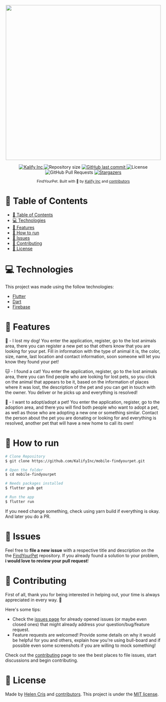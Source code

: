 <p align="center">
   <img src="https://github.com/KalifyInc/website-findyourpet/blob/main/assets/logotipo.png?raw=true" width="500"/>
</p>

<p align="center">
   <a href="https://github.com/KalifyInc">
      <img alt="Kalify Inc" src="https://img.shields.io/badge/-KalifyInc-5965e0?style=flat&logo=Github&logoColor=white" />
   </a>
  <img alt="Repository size" src="https://img.shields.io/github/repo-size/KalifyInc/mobile-findyourpet?color=5965e0">

  <a href="https://github.com/KalifyInc/mobile-findyourpet/commits/main">
    <img alt="GitHub last commit" src="https://img.shields.io/github/last-commit/KalifyInc/mobile-findyourpet?color=5965e0">
  </a>
  <img alt="License" src="https://img.shields.io/badge/license-MIT-5965e0">
  <img alt="GitHub Pull Requests" src="https://img.shields.io/github/issues-pr/KalifyInc/mobile-findyourpet?color=5965e0" />
  <a href="https://github.com/KalifyInc/mobile-findyourpet/stargazers">
    <img alt="Stargazers" src="https://img.shields.io/github/stars/KalifyInc/mobile-findyourpet?color=5965e0&logo=github">
  </a>
</p>

<div align="center">
  <sub>FindYourPet. Built with 💚 by
    <a href="https://github.com/KalifyInc">Kalify Inc</a> and
    <a href="https://github.com/KalifyInc/mobile-findyourpet/graphs/contributors">
      contributors
    </a>
  </sub>
</div>

# 📌 Table of Contents

- [📌 Table of Contents](#-table-of-contents)
- [💻 Technologies](#-technologies)
- [🚀 Features](#-features)
- [🚧 How to run](#-how-to-run)
- [🐛 Issues](#-issues)
- [🎉 Contributing](#-contributing)
- [📕 License](#-license)

<!-- # 👀 Demo Website
👉  Demo: https://findyourpet.vercel.app/ -->

# 💻 Technologies

This project was made using the follow technologies:

- [Flutter](https://flutter.dev/)
- [Dart](https://dart.dev/)
- [Firebase](https://firebase.google.com/?gclsrc=ds&gclsrc=ds&gclid=CJ_L4Iu7zvwCFcM9HwodOQkHFw)

# 🚀 Features

🐶 - I lost my dog!
You enter the application, register, go to the lost animals area, there you can register a new pet so that others know that you are looking for your pet. Fill in information with the type of animal it is, the color, size, name, last location and contact information, soon someone will let you know they found your pet!

🐱 - I found a cat!
You enter the application, register, go to the lost animals area, there you can find people who are looking for lost pets, so you click on the animal that appears to be it, based on the information of places where it was lost, the description of the pet and you can get in touch with the owner. You deliver or he picks up and everything is resolved!

🐰 - I want to adopt/adopt a pet!
You enter the application, register, go to the adoption area, and there you will find both people who want to adopt a pet, as well as those who are adopting a new one or something similar. Contact the person about the pet you are donating or looking for and everything is resolved, another pet that will have a new home to call its own!

# 🚧 How to run

```bash
# Clone Repository
$ git clone https://github.com/KalifyInc/mobile-findyourpet.git

# Open the folder
$ cd mobile-findyourpet

# Needs packages installed
$ flutter pub get

# Run the app
$ flutter run
```

If you need change something, check using yarn build if everything is okay. And later you do a PR.

# 🐛 Issues

Feel free to **file a new issue** with a respective title and description on the the [FindYourPet](https://github.com/KalifyInc/mobile-findyourpet/issues) repository. If you already found a solution to your problem, **i would love to review your pull request**!

# 🎉 Contributing

First of all, thank you for being interested in helping out, your time is always appreciated in every way. :100:

Here's some tips:

- Check the [issues page](https://github.com/KalifyInc/mobile-findyourpet/issues) for already opened issues (or maybe even closed ones) that might already address your question/bug/feature request.
- Feature requests are welcomed! Provide some details on why it would be helpful for you and others, explain how you're using bull-board and if possible even some screenshots if you are willing to mock something!

Check out the [contributing](https://github.com/KalifyInc/mobile-findyourpet/graphs/contributors) page to see the best places to file issues, start discussions and begin contributing.

# 📕 License

<!-- Released in 2021 -->

Made by [Helen Cris](https://github.com/HelenCris) and [contributors](https://github.com/KalifyInc/mobile-findyourpet/graphs/contributors).
This project is under the [MIT license](./LICENSE).
